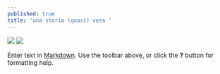 ```yaml
---
published: true
title: 'una storia (quasi) vera '
---
```

![]({{site.baseurl}}/assets/liguria%20coronavirus%201.jpeg)
![]({{site.baseurl}}/assets/liguria%20coronavirus%202.jpeg)


Enter text in [Markdown](http://daringfireball.net/projects/markdown/). Use the toolbar above, or click the **?** button for formatting help.
